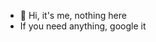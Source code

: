 - 👋 Hi, it's me, nothing here
- If you need anything, google it

<!---
dydypd/dydypd is a ✨ special ✨ repository because its `README.md` (this file) appears on your GitHub profile.
You can click the Preview link to take a look at your changes.
--->
